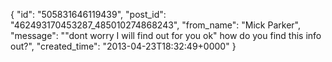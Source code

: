  {
   "id": "505831646119439",
   "post_id": "462493170453287_485010274868243",
   "from_name": "Mick Parker",
   "message": "\"dont worry I will find out for you ok\" how do you find this info out?",
   "created_time": "2013-04-23T18:32:49+0000"
 }
